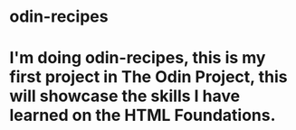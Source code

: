 # odin-recipes

# I'm doing odin-recipes, this is my first project in The Odin Project, this will showcase the skills I have learned on the HTML Foundations.
